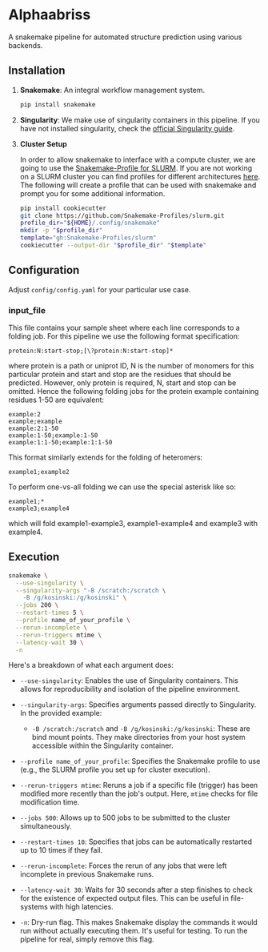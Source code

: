# Alphaabriss

A snakemake pipeline for automated structure prediction using various backends.

## Installation

1. **Snakemake**: An integral workflow management system.

   ```bash
   pip install snakemake
   ```

2. **Singularity**: We make use of singularity containers in this pipeline. If you have not installed singularity, check the [official Singularity guide](https://sylabs.io/guides/latest/user-guide/quick_start.html#quick-installation-steps).

3. **Cluster Setup**

   In order to allow snakemake to interface with a compute cluster, we are going to use the [Snakemake-Profile for SLURM](https://github.com/Snakemake-Profiles/slurm). If you are not working on a SLURM cluster you can find profiles for different architectures [here](https://github.com/Snakemake-Profiles/slurm). The following will create a profile that can be used with snakemake and prompt you for some additional information.

   ```bash
   pip install cookiecutter
   git clone https://github.com/Snakemake-Profiles/slurm.git
   profile_dir="${HOME}/.config/snakemake"
   mkdir -p "$profile_dir"
   template="gh:Snakemake-Profiles/slurm"
   cookiecutter --output-dir "$profile_dir" "$template"
   ```

## Configuration

Adjust `config/config.yaml` for your particular use case.

### input_file
This file contains your sample sheet where each line corresponds to a folding job. For this pipeline we use the following format specification:

```
protein:N:start-stop;[\?protein:N:start-stop]*
```

where protein is a path or uniprot ID, N is the number of monomers for this particular protein and start and stop are the residues that should be predicted. However, only protein is required, N, start and stop can be omitted. Hence the following folding jobs for the protein example containing residues 1-50 are equivalent:

```
example:2
example;example
example:2:1-50
example:1-50;example:1-50
example:1:1-50;example:1:1-50
```

This format similarly extends for the folding of heteromers:

```
example1;example2
```

To perform one-vs-all folding we can use the special asterisk like so:

```
example1;*
example3;example4
```

which will fold example1-example3, example1-example4 and example3 with example4.

## Execution

```bash
snakemake \
  --use-singularity \
  --singularity-args "-B /scratch:/scratch \
    -B /g/kosinski:/g/kosinski" \
  --jobs 200 \
  --restart-times 5 \
  --profile name_of_your_profile \
  --rerun-incomplete \
  --rerun-triggers mtime \
  --latency-wait 30 \
  -n
```

Here's a breakdown of what each argument does:

- `--use-singularity`: Enables the use of Singularity containers. This allows for reproducibility and isolation of the pipeline environment.

- `--singularity-args`: Specifies arguments passed directly to Singularity. In the provided example:
  - `-B /scratch:/scratch` and `-B /g/kosinski:/g/kosinski`: These are bind mount points. They make directories from your host system accessible within the Singularity container.

- `--profile name_of_your_profile`: Specifies the Snakemake profile to use (e.g., the SLURM profile you set up for cluster execution).

- `--rerun-triggers mtime`: Reruns a job if a specific file (trigger) has been modified more recently than the job's output. Here, `mtime` checks for file modification time.

- `--jobs 500`: Allows up to 500 jobs to be submitted to the cluster simultaneously.

- `--restart-times 10`: Specifies that jobs can be automatically restarted up to 10 times if they fail.

- `--rerun-incomplete`: Forces the rerun of any jobs that were left incomplete in previous Snakemake runs.

- `--latency-wait 30`: Waits for 30 seconds after a step finishes to check for the existence of expected output files. This can be useful in file-systems with high latencies.

- `-n`: Dry-run flag. This makes Snakemake display the commands it would run without actually executing them. It's useful for testing. To run the pipeline for real, simply remove this flag.
